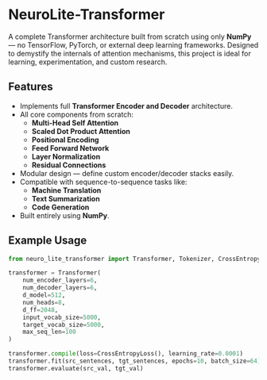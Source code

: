 # NeuroLite-Transformer

A complete Transformer architecture built from scratch using only **NumPy** — no TensorFlow, PyTorch, or external deep learning frameworks. Designed to demystify the internals of attention mechanisms, this project is ideal for learning, experimentation, and custom research.

## Features

- Implements full **Transformer Encoder and Decoder** architecture.
- All core components from scratch:
  - **Multi-Head Self Attention**
  - **Scaled Dot Product Attention**
  - **Positional Encoding**
  - **Feed Forward Network**
  - **Layer Normalization**
  - **Residual Connections**
- Modular design — define custom encoder/decoder stacks easily.
- Compatible with sequence-to-sequence tasks like:
  - **Machine Translation**
  - **Text Summarization**
  - **Code Generation**
- Built entirely using **NumPy**.

##  Example Usage

```python
from neuro_lite_transformer import Transformer, Tokenizer, CrossEntropyLoss

transformer = Transformer(
    num_encoder_layers=6,
    num_decoder_layers=6,
    d_model=512,
    num_heads=8,
    d_ff=2048,
    input_vocab_size=5000,
    target_vocab_size=5000,
    max_seq_len=100
)

transformer.compile(loss=CrossEntropyLoss(), learning_rate=0.0001)
transformer.fit(src_sentences, tgt_sentences, epochs=10, batch_size=64)
transformer.evaluate(src_val, tgt_val)
